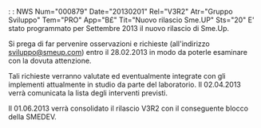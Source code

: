  :  : NWS Num="000879" Date="20130201" Rel="V3R2" Atr="Gruppo Sviluppo" Tem="PRO" App="B£" Tit="Nuovo rilascio Sme.UP" Sts="20"
E' stato programmato per Settembre 2013 il nuovo rilascio di Sme.Up.

Si prega di far pervenire osservazioni e richieste (all'indirizzo sviluppo@smeup.com) entro il 28.02.2013 in modo da poterle esaminare con la dovuta attenzione.

Tali richieste verranno valutate ed eventualmente integrate con gli implementi attualmente in studio
da parte del laboratorio.
Il 02.04.2013 verrà comunicata la lista degli interventi previsti.

Il 01.06.2013 verrà consolidato il rilascio V3R2 con il conseguente blocco della SMEDEV.
